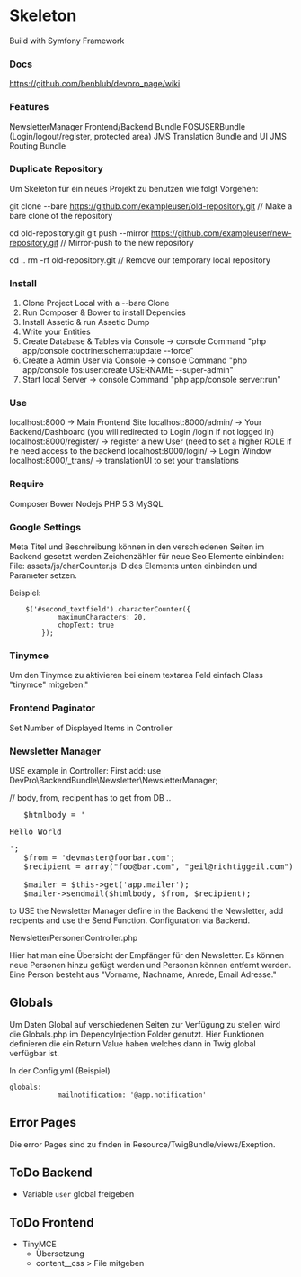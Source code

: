 # Skeleton

Build with Symfony Framework

### Docs

https://github.com/benblub/devpro_page/wiki

### Features

NewsletterManager
Frontend/Backend Bundle
FOSUSERBundle (Login/logout/register, protected area)
JMS Translation Bundle and UI
JMS Routing  Bundle 


### Duplicate Repository
Um Skeleton für ein neues Projekt zu benutzen wie folgt Vorgehen:

git clone --bare https://github.com/exampleuser/old-repository.git
// Make a bare clone of the repository

cd old-repository.git
git push --mirror https://github.com/exampleuser/new-repository.git
// Mirror-push to the new repository

cd ..
rm -rf old-repository.git
// Remove our temporary local repository

### Install

1. Clone Project Local with a --bare Clone
2. Run Composer & Bower to install Depencies
3. Install Assetic & run Assetic Dump
4. Write your Entities
5. Create Database & Tables via Console -> console Command "php app/console doctrine:schema:update --force"
6. Create a Admin User via Console -> console Command "php app/console fos:user:create USERNAME --super-admin"
7. Start local Server -> console Command "php app/console server:run"


### Use
localhost:8000 -> Main Frontend Site
localhost:8000/admin/ -> Your Backend/Dashboard (you will redirected to Login /login if not logged in)
localhost:8000/register/ -> register a new User (need to set a higher ROLE if he need access to the backend
localhost:8000/login/ -> Login Window
localhost:8000/_trans/ -> translationUI to set your translations

### Require

Composer
Bower
Nodejs
PHP 5.3
MySQL


### Google Settings
Meta Titel und Beschreibung können in den verschiedenen Seiten im Backend gesetzt werden
Zeichenzähler für neue Seo Elemente einbinden:
File: assets/js/charCounter.js
ID des Elements unten einbinden und Parameter setzen.

Beispiel:

```
    $('#second_textfield').characterCounter({
            maximumCharacters: 20,
            chopText: true
        });
```


### Tinymce

Um den Tinymce zu aktivieren bei einem textarea Feld einfach Class "tinymce" mitgeben."


### Frontend Paginator

Set Number of Displayed Items in Controller


### Newsletter Manager

USE example in Controller:
First add: use DevPro\BackendBundle\Newsletter\NewsletterManager;

// body, from, recipent has to get from DB ..
<pre>
   $htmlbody = '<p>Hello World</p>';
   $from = 'devmaster@foorbar.com';
   $recipient = array("foo@bar.com", "geil@richtiggeil.com");

   $mailer = $this->get('app.mailer');
   $mailer->sendmail($htmlbody, $from, $recipient);
</pre>


to USE the Newsletter Manager define in the Backend the Newsletter, add recipents and use the Send Function.
Configuration via Backend.

NewsletterPersonenController.php

Hier hat man eine Übersicht der Empfänger für den Newsletter. Es können neue Personen hinzu gefügt werden und
Personen können entfernt werden. Eine Person besteht aus "Vorname, Nachname, Anrede, Email Adresse."

## Globals

Um Daten Global auf verschiedenen Seiten zur Verfügung zu stellen wird die Globals.php im DepencyInjection Folder genutzt.
Hier Funktionen definieren die ein Return Value haben welches dann in Twig global verfügbar ist.

In der Config.yml (Beispiel)
```
globals:
            mailnotification: '@app.notification'
```

## Error Pages

Die error Pages sind zu finden in Resource/TwigBundle/views/Exeption.

## ToDo Backend
- Variable `user` global freigeben

## ToDo Frontend
- TinyMCE
  - Übersetzung 
  - content__css > File mitgeben
